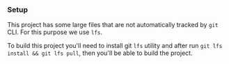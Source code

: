 
### Setup

This project has some large files that are not automatically tracked by `git` CLI. For this purpose we use `lfs`.

To build this project you'll need to install git `lfs` utility and after run `git lfs install && git lfs pull`, then you'll be able to 
build the project.
